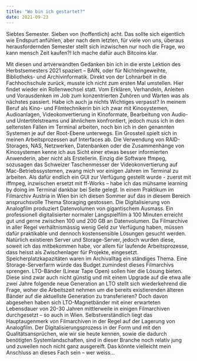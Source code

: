 ```yaml
---
title: "Wo bin ich gestartet?"
date: 2021-09-23
---
```


Siebtes Semester. Sieben von (hoffentlich) acht. Das sollte sich eigentlich wie Endspurt anfühlen, aber nach dem letzten, für viele von uns, überaus herausfordernden Semester stellt sich inzwischen nur noch die Frage, wo kann mensch Zeit kaufen?! Ich mache dafür auch Bitcoins klar. 

Mit diesen und artverwandten Gedanken bin ich in die erste Lektion des Herbstsemesters 2021 spaziert – BAIN, oder für Nichteingeweihte, Bibliotheks- und Archivinformatik. 
Direkt von der Lohnarbeit in die Fachhochschule zurück, musste ich nicht zum ersten Mal umstellen. Hier findet wieder ein Rollenwechsel statt. Vom Erklären, Verhandeln, Anleiten und Vorausdenken im Job zum konzentrierten Zuhören und Warten was als nächstes passiert. Habe ich auch ja nichts Wichtiges verpasst? 
In meinem Beruf als Kino- und Filmtechnikerin bin ich zwar mit Kinosystemen, Audioanlagen, Videokonvertierung in Kinoformate, Bearbeitung von Audio- und Untertitelstreams und ähnlichem konfrontiert, jedoch muss ich in den seltensten Fällen im Terminal arbeiten, noch bin ich in den genannten Systemen je auf der Root-Ebene unterwegs. Ein Grossteil spielt sich in meinen Arbeitsprozessen auf Interfaces ab. Die Verwendung von RAID-Storages, NAS, Netzwerken, Datenbanken oder die Zusammenhänge von Kinosystemen kenne ich aus Sicht einer etwas besser informierten Anwenderin, aber nicht als Erstellerin. 
Einzig die Software ffmpeg, sozusagen das Schweizer Taschenmesser der Videokonvertierung auf Mac-Betriebssystemen, zwang mich vor einigen Jahren im Terminal zu arbeiten. Als dafür endlich ein GUI zur Verfügung gestellt wurde - zuerst mit iffmpeg, inzwischen ersetzt mit ff-Works – habe ich das mühsame learning by doing im Terminal dankbar bei Seite gelegt. 
In einem Praktikum im Filmarchiv Austria in Wien bin ich diesen Sommer auf das in diesem Bereich anspruchsvolle Thema Storaging gestossen. Die Digitalisierung von Analogfilm produziert Datenvolumen von gigantischem Ausmass. Ein professionell digitalisierter normaler Langspielfilm à 100 Minuten erreicht gut und gerne zwischen 100 und 200 GB an Datenvolumen. Da Filmarchive in aller Regel verhältnismässig wenig Geld zur Verfügung haben, müssen dafür praktikable und dennoch kostensensible Lösungen gesucht werden. Natürlich existieren Server und Storage-Server, jedoch wurden diese, soweit ich das mitbekommen habe, vor allem für laufende Arbeitsprozesse, dass heisst als Zwischenlager für Projekte, eingesetzt. Speicherplatzkapazitäten waren im Archivalltag ein ständiges Thema. Eine Storage-Serverfarm würde das Budget zumindest dieses Filmarchivs sprengen. LTO-Bänder (Linear Tape Open) sollen hier die Lösung bieten. Diese sind zwar auch nicht günstig und mit einem Upgrade auf die etwa alle zwei Jahre folgende neue Generation an LTO stellt sich wiederkehrend die Frage, woher die Arbeitszeit nehmen um die bereits existierenden älteren Bänder auf die aktuellste Generation zu transferieren? Doch davon abgesehen haben sich LTO-Magnetbänder mit einer erwarteten Lebensdauer von 20-30 Jahren mittlerweile in einigen Filmarchiven durchgesetzt – so auch in Wien. Selbstverständlich liegt das Hauptaugenmerk von Filmarchiven in der Regel auf der Lagerung von Analogfilm. Der Digitalisierungsprozess in der Form und mit den Qualitätsansprüchen, wie wir sie heute kennen, sowie die dadurch benötigten Systemlandschaften, sind in dieser Branche noch relativ jung und zuweilen noch nicht ganz ausgereift. 
Das könnte vielleicht mein Anschluss an dieses Fach sein – wer weiss…
